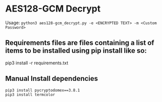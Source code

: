 # AES128-GCM Decrypt

Usage: `python3 aes128-gcm_decrypt.py -e <ENCRYPTED TEXT> -m <Custom Password>`

## Requirements files are files containing a list of items to be installed using pip install like so:

pip3 install -r requirements.txt

## Manual Install dependencies
```
pip3 install pycryptodomex==3.8.1
pip3 install termcolor
```
